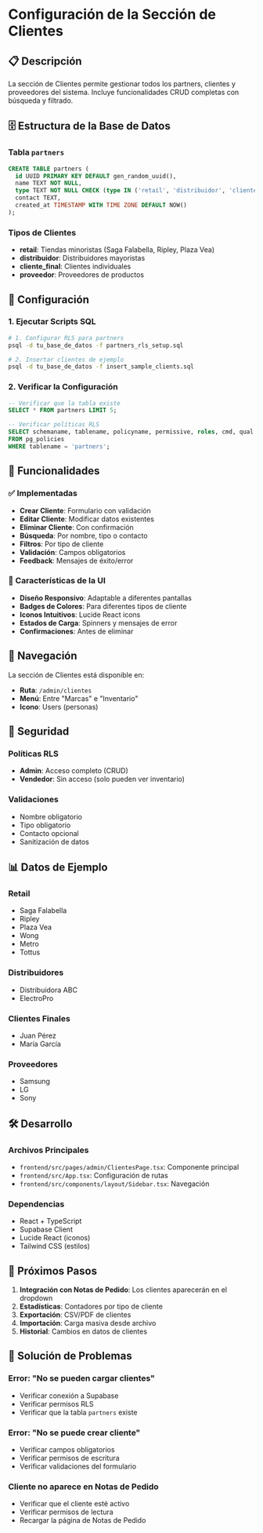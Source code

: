 # Configuración de la Sección de Clientes

## 📋 Descripción

La sección de Clientes permite gestionar todos los partners, clientes y proveedores del sistema. Incluye funcionalidades CRUD completas con búsqueda y filtrado.

## 🗄️ Estructura de la Base de Datos

### Tabla `partners`

```sql
CREATE TABLE partners (
  id UUID PRIMARY KEY DEFAULT gen_random_uuid(),
  name TEXT NOT NULL,
  type TEXT NOT NULL CHECK (type IN ('retail', 'distribuidor', 'cliente_final', 'proveedor')),
  contact TEXT,
  created_at TIMESTAMP WITH TIME ZONE DEFAULT NOW()
);
```

### Tipos de Clientes

- **retail**: Tiendas minoristas (Saga Falabella, Ripley, Plaza Vea)
- **distribuidor**: Distribuidores mayoristas
- **cliente_final**: Clientes individuales
- **proveedor**: Proveedores de productos

## 🔧 Configuración

### 1. Ejecutar Scripts SQL

```bash
# 1. Configurar RLS para partners
psql -d tu_base_de_datos -f partners_rls_setup.sql

# 2. Insertar clientes de ejemplo
psql -d tu_base_de_datos -f insert_sample_clients.sql
```

### 2. Verificar la Configuración

```sql
-- Verificar que la tabla existe
SELECT * FROM partners LIMIT 5;

-- Verificar políticas RLS
SELECT schemaname, tablename, policyname, permissive, roles, cmd, qual 
FROM pg_policies 
WHERE tablename = 'partners';
```

## 🚀 Funcionalidades

### ✅ Implementadas

- **Crear Cliente**: Formulario con validación
- **Editar Cliente**: Modificar datos existentes
- **Eliminar Cliente**: Con confirmación
- **Búsqueda**: Por nombre, tipo o contacto
- **Filtros**: Por tipo de cliente
- **Validación**: Campos obligatorios
- **Feedback**: Mensajes de éxito/error

### 🎨 Características de la UI

- **Diseño Responsivo**: Adaptable a diferentes pantallas
- **Badges de Colores**: Para diferentes tipos de cliente
- **Iconos Intuitivos**: Lucide React icons
- **Estados de Carga**: Spinners y mensajes de error
- **Confirmaciones**: Antes de eliminar

## 📱 Navegación

La sección de Clientes está disponible en:
- **Ruta**: `/admin/clientes`
- **Menú**: Entre "Marcas" e "Inventario"
- **Icono**: Users (personas)

## 🔐 Seguridad

### Políticas RLS

- **Admin**: Acceso completo (CRUD)
- **Vendedor**: Sin acceso (solo pueden ver inventario)

### Validaciones

- Nombre obligatorio
- Tipo obligatorio
- Contacto opcional
- Sanitización de datos

## 📊 Datos de Ejemplo

### Retail
- Saga Falabella
- Ripley
- Plaza Vea
- Wong
- Metro
- Tottus

### Distribuidores
- Distribuidora ABC
- ElectroPro

### Clientes Finales
- Juan Pérez
- María García

### Proveedores
- Samsung
- LG
- Sony

## 🛠️ Desarrollo

### Archivos Principales

- `frontend/src/pages/admin/ClientesPage.tsx`: Componente principal
- `frontend/src/App.tsx`: Configuración de rutas
- `frontend/src/components/layout/Sidebar.tsx`: Navegación

### Dependencias

- React + TypeScript
- Supabase Client
- Lucide React (iconos)
- Tailwind CSS (estilos)

## 🔄 Próximos Pasos

1. **Integración con Notas de Pedido**: Los clientes aparecerán en el dropdown
2. **Estadísticas**: Contadores por tipo de cliente
3. **Exportación**: CSV/PDF de clientes
4. **Importación**: Carga masiva desde archivo
5. **Historial**: Cambios en datos de clientes

## 🐛 Solución de Problemas

### Error: "No se pueden cargar clientes"
- Verificar conexión a Supabase
- Verificar permisos RLS
- Verificar que la tabla `partners` existe

### Error: "No se puede crear cliente"
- Verificar campos obligatorios
- Verificar permisos de escritura
- Verificar validaciones del formulario

### Cliente no aparece en Notas de Pedido
- Verificar que el cliente esté activo
- Verificar permisos de lectura
- Recargar la página de Notas de Pedido 
